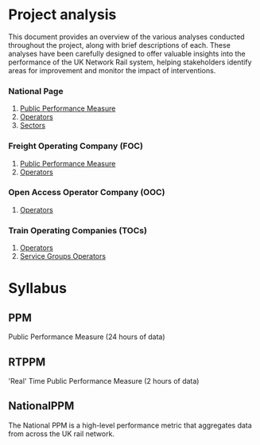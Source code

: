 # Project analysis
This document provides an overview of the various analyses conducted throughout the project, along with brief descriptions of each. These analyses have been carefully designed to offer valuable insights into the performance of the UK Network Rail system, helping stakeholders identify areas for improvement and monitor the impact of interventions.

### National Page
1. [Public Performance Measure](topics_analysis/rtppmdata.nationalpage.nationalppm.md)
2. [Operators](topics_analysis/rtppmdata.nationalpage.operator.md)
3. [Sectors](topics_analysis/rtppmdata.nationalpage.sector.md)

### Freight Operating Company (FOC)
1. [Public Performance Measure](topics_analysis/rtppmdata.focpage.nationalppm.md)
2. [Operators](topics_analysis/rtppmdata.focpage.operator.md)

### Open Access Operator Company (OOC)
1. [Operators](topics_analysis/rtppmdata.oocpage.operator.md)

### Train Operating Companies (TOCs)
1. [Operators]()
2. [Service Groups Operators]()


# Syllabus

## PPM
Public Performance Measure (24 hours of data)

## RTPPM
'Real' Time Public Performance Measure (2 hours of data)

## NationalPPM
The National PPM is a high-level performance metric that aggregates data from across the UK rail network.